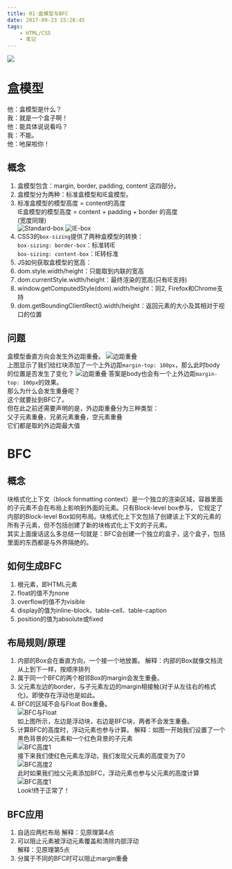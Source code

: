 ```yaml
---
title: 01-盒模型与BFC
date: 2017-09-23 15:28:45
tags:
	- HTML/CSS
	- 笔记
---
```

<img src="/images/index/01.jpg" />
<!--more-->

# 盒模型  
他：盒模型是什么？  
我：就是一个盒子啊！  
他：能具体说说看吗？  
我：不能。  
他：吔屎啦你！  

## 概念  
1. 盒模型包含：margin, border, padding, content 这四部分。
2. 盒模型分为两种：标准盒模型和IE盒模型。 
3. 标准盒模型的模型高度 = content的高度  
   IE盒模型的模型高度 = content + padding + border 的高度  
   (宽度同理)  
   ![Standard-box](/images/standard-box.jpg)
   ![IE-box](/images/ie-box.jpg)
4. CSS3的`box-sizing`提供了两种盒模型的转换：  
   `box-sizing: border-box`：标准转IE  
   `box-sizing: content-box`：IE转标准
5. JS如何获取盒模型的宽高：
  1. dom.style.width/height：只能取到内联的宽高  
  2. dom.currentStyle.width/height：最终渲染的宽高(只有IE支持)
  3. window.getComputedStyle(dom).width/height：同2, Firefox和Chrome支持  
  4. dom.getBoundingClientRect().width/height：返回元素的大小及其相对于视口的位置  

## 问题
盒模型垂直方向会发生外边距重叠。
![边距重叠](/images/边距重叠.png)  
上图显示了我们给红块添加了一个上外边距`margin-top: 100px`，那么此时body的位置是否发生了变化？
![边距重叠](/images/边距重叠2.png)
答案是body也会有一个上外边距`margin-top: 100px`的效果。  
那么为什么会发生重叠呢？  
这个就要扯到BFC了。  
但在此之前还需要声明的是，外边距重叠分为三种类型：  
父子元素重叠，兄弟元素重叠，空元素重叠  
它们都是取的外边距最大值

# BFC

## 概念  
块格式化上下文（block formatting context）是一个独立的渲染区域，容器里面的子元素不会在布局上影响到外面的元素。只有Block-level box参与， 它规定了内部的Block-level Box如何布局。块格式化上下文包括了创建该上下文的元素的所有子元素，但不包括创建了新的块格式化上下文的子元素。  
其实上面废话这么多总结一句就是：BFC会创建一个独立的盒子，这个盒子，包括里面的东西都是与外界隔绝的。  

## 如何生成BFC
1. 根元素，即HTML元素
2. float的值不为none
3. overflow的值不为visible
4. display的值为inline-block、table-cell、table-caption
5. position的值为absolute或fixed

## 布局规则/原理
1. 内部的Box会在垂直方向，一个接一个地放置。
解释：内部的Box就像文档流从上到下一样，按顺序排列
2. 属于同一个BFC的两个相邻Box的margin会发生重叠。
3. 父元素左边的border，与子元素左边的margin相接触(对于从左往右的格式化)。即使存在浮动也是如此。
4. BFC的区域不会与Float Box重叠。  
![BFC与Float](/images/BFC与Float.png)  
如上图所示，左边是浮动块，右边是BFC块，两者不会发生重叠。
5. 计算BFC的高度时，浮动元素也参与计算。
解释：如图一开始我们设置了一个黑色背景的父元素和一个红色背景的子元素  
![BFC高度1](/images/BFC高度1.png)  
接下来我们使红色元素左浮动，我们发现父元素的高度变为了0  
![BFC高度2](/images/BFC高度2.png)  
此时如果我们给父元素添加BFC，浮动元素也参与父元素的高度计算  
![BFC高度1](/images/BFC高度1.png)  
Look!终于正常了！

## BFC应用  
1. 自适应两栏布局
解释：见原理第4点
2. 可以阻止元素被浮动元素覆盖和清除内部浮动  
解释：见原理第5点
3. 分属于不同的BFC时可以阻止margin重叠